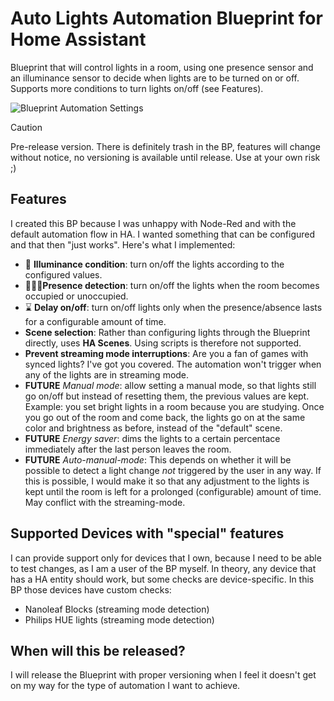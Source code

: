 # Auto Lights Automation Blueprint for Home Assistant

Blueprint that will control lights in a room, using one presence sensor and an
illuminance sensor to decide when lights are to be turned on or off. Supports
more conditions to turn lights on/off (see Features).

![Blueprint Automation Settings](images/chrome-capture-2025-1-31.gif)

> [!CAUTION]
> Pre-release version. There is definitely trash in the BP, features will change without notice, no versioning is available until release.
Use at your own risk ;)

## Features

I created this BP because I was unhappy with Node-Red and with the default
automation flow in HA. I wanted something that can be configured and that then
"just works". Here's what I implemented:

- 🔆 **Illuminance condition**: turn on/off the lights according to the 
    configured values.
- 🧑‍🤝‍🧑**Presence detection**: turn on/off the lights when the room becomes occupied
    or unoccupied.
- ⌛ **Delay on/off**: turn on/off lights only when the presence/absence lasts for
    a configurable amount of time.
- **Scene selection**: Rather than configuring lights through the Blueprint
    directly, uses **HA Scenes**. Using scripts is therefore not supported.
- **Prevent streaming mode interruptions**: Are you a fan of games with synced
    lights? I've got you covered. The automation won't trigger when any of the
    lights are in streaming mode. 
- **FUTURE** *Manual mode*: allow setting a manual mode, so that lights still go
    on/off but instead of resetting them, the previous values are kept. Example:
    you set bright lights in a room because you are studying. Once you go out of the
    room and come back, the lights go on at the same color and brightness as
    before, instead of the "default" scene.
- **FUTURE** *Energy saver*: dims the lights to a certain percentace immediately
    after the last person leaves the room.
- **FUTURE** *Auto-manual-mode*: This depends on whether it will be possible to
    detect a light change *not* triggered by the user in any way. If this is
    possible, I would make it so that any adjustment to the lights is kept until
    the room is left for a prolonged (configurable) amount of time. May conflict
    with the streaming-mode.

## Supported Devices with "special" features

I can provide support only for devices that I own, because I need to be able to
test changes, as I am a user of the BP myself. In theory, any device that has
a HA entity should work, but some checks are device-specific. In this BP those
devices have custom checks:

- Nanoleaf Blocks (streaming mode detection)
- Philips HUE lights (streaming mode detection)

## When will this be released?

I will release the Blueprint with proper versioning when I feel it doesn't get
on my way for the type of automation I want to achieve.